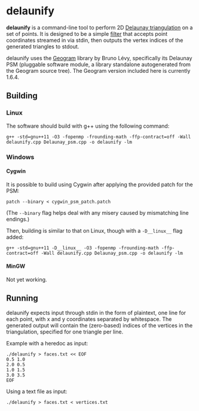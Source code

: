 # delaunify
**delaunify** is a command-line tool to perform 2D [Delaunay
triangulation](https://en.wikipedia.org/wiki/Delaunay_triangulation) on a set
of points. It is designed to be a simple
[filter](https://en.wikipedia.org/wiki/Filter_(software)) that accepts point
coordinates streamed in via stdin, then outputs the vertex indices of the
generated triangles to stdout.

delaunify uses the
[Geogram](http://alice.loria.fr/software/geogram/doc/html/index.html) library
by Bruno Lévy, specifically its Delaunay PSM (pluggable software module, a
library standalone autogenerated from the Geogram source tree). The Geogram
version included here is currently 1.6.4.

## Building
### Linux
The software should build with g++ using the following command:
```
g++ -std=gnu++11 -O3 -fopenmp -frounding-math -ffp-contract=off -Wall delaunify.cpp Delaunay_psm.cpp -o delaunify -lm
```

### Windows
#### Cygwin
It is possible to build using Cygwin after applying the provided patch for the
PSM:
```
patch --binary < cygwin_psm_patch.patch
```
(The `--binary` flag helps deal with any misery caused by mismatching line
endings.)

Then, building is similar to that on Linux, though with a `-D__linux__` flag
added:
```
g++ -std=gnu++11 -D__linux__ -O3 -fopenmp -frounding-math -ffp-contract=off -Wall delaunify.cpp Delaunay_psm.cpp -o delaunify -lm
```

#### MinGW
Not yet working.

## Running
delaunify expects input through stdin in the form of plaintext, one line for
each point, with x and y coordinates separated by whitespace. The generated
output will contain the (zero-based) indices of the vertices in the
triangulation, specified for one triangle per line.

Example with a heredoc as input:
```
./delaunify > faces.txt << EOF
0.5 1.0
2.0 0.5
1.0 1.5
3.0 3.5
EOF
```

Using a text file as input:
```
./delaunify > faces.txt < vertices.txt
```
